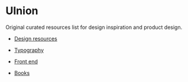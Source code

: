 # UInion
Original curated resources list for design inspiration and product design.

* [Design resources](https://github.com/fcoquillat/coquillator/blob/master/Design%20Resources.md)

* [Typography](https://github.com/fcoquillat/UInion/blob/master/Typography.md)

* [Front end](https://github.com/fcoquillat/UInion/blob/master/Frontend.md)

* [Books](https://github.com/)
